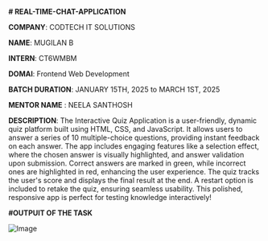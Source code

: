 **# REAL-TIME-CHAT-APPLICATION**

**COMPANY**: CODTECH IT SOLUTIONS

**NAME**: MUGILAN B

**INTERN**: CT6WMBM

**DOMAI**: Frontend Web Development

**BATCH DURATION**: JANUARY 15TH, 2025 to MARCH 1ST, 2025

**MENTOR NAME** : NEELA SANTHOSH

**DESCRIPTION**: The Interactive Quiz Application is a user-friendly, dynamic quiz platform built using HTML, CSS, and JavaScript. It allows users to answer a series of 10 multiple-choice questions, providing instant feedback on each answer. The app includes engaging features like a selection effect, where the chosen answer is visually highlighted, and answer validation upon submission. Correct answers are marked in green, while incorrect ones are highlighted in red, enhancing the user experience. The quiz tracks the user's score and displays the final result at the end. A restart option is included to retake the quiz, ensuring seamless usability. This polished, responsive app is perfect for testing knowledge interactively!

**#OUTPUIT OF THE TASK**

![Image](https://github.com/user-attachments/assets/64ff8349-dac1-49a8-b3b5-9e60bfbc93d1)
